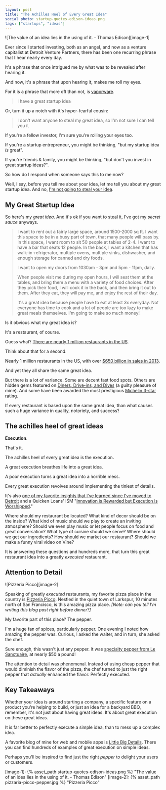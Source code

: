 ```yaml
---
layout: post
title: "The Achilles Heel of Every Great Idea"
social_photo: startup-quotes-edison-ideas.png
tags: ["startups", "ideas"]
---
```


![The value of an idea lies in the using of it. - Thomas Edison][image-1]

Ever since I started investing, both as an angel, and now as a venture capitalist at Detroit Venture Partners, there has been one recurring phrase that I hear nearly every day.

It's a phrase that once intrigued me by what was to be revealed after hearing it.

And now, it's a phrase that upon hearing it, makes me roll my eyes.

For it is a phrase that more oft than not, is [vaporware](http://en.wikipedia.org/wiki/Vaporware).

> I have a great startup idea

Or, turn it up a notch with it's hyper-fearful cousin:

> I don't want anyone to steal my great idea, so I'm not sure I can tell you it

If you're a fellow investor, I'm sure you're rolling your eyes too.

If you're a startup entrepreneur, you might be thinking, "but my startup idea *is* great".

If you're friends & family, you might be thinking, "but don't you invest in great startup ideas?".

So how do I respond when someone says this to me now?

Well, I say, before you tell me about your idea, let me tell you about my great startup idea. And no, [I'm not going to steal your idea](http://cdixon.org/2009/08/22/why-you-shouldnt-keep-your-startup-idea-secret/).


## My Great Startup Idea

So here's my *great idea*. And it's ok if you want to steal it, I've got my *secret sauce* anyways.

> I want to rent out a fairly large space, around 1500-2000 sq ft. I want this space to be in a busy part of town, that many people will pass by. In this space, I want room to sit 50 people at tables of 2-4. I want to have a bar that seats 12 people. In the back, I want a kitchen that has walk-in-refrigerator, multiple ovens, multiple sinks, dishwasher, and enough storage for canned and dry foods.
>
> I want to open my doors from 1030am - 3pm and 5pm - 11pm, daily.
>
> When people visit me during my open hours, I will seat them at the tables, and bring them a menu with a variety of food choices. After they pick their food, I will cook it in the back, and then bring it out to them. After they eat, they will pay me, and enjoy the rest of their day.
>
> It's a great idea because people have to eat at least 3x everyday. Not everyone has time to cook and a lot of people are too lazy to make great meals themselves. I'm going to make so much money!

Is it obvious what my great idea is?

It's a restaurant, of course.

Guess what? [There are nearly 1 million restaurants in the US](http://www.restaurant.org/News-Research/Research/Facts-at-a-Glance).

Think about that for a second.

Nearly 1 million restaurants in the US, with over [$650 billion in sales in 2013](http://www.restaurant.org/News-Research/Research/Facts-at-a-Glance).

And yet they all share the same great idea.

But there is a lot of variance. Some are decent fast food spots. Others are hidden gems featured on [Diners, Drive-ins, and Dives](http://www.foodnetwork.com/diners-drive-ins-and-dives/index.html) (a guilty pleasure of mine). And some have been awarded the most prestigious [Michelin 3-star rating](http://en.wikipedia.org/wiki/List_of_Michelin_starred_restaurants#United_States_of_America).

If every restaurant is based upon the same great idea, than what causes such a huge variance in quality, notoriety, and success?

## The achilles heel of great ideas

**Execution.**

That's it.

The achilles heel of every great idea is the execution.

A great execution breathes life into a great idea.

A poor execution turns a great idea into a horrible mess.

Every great execution revolves around implementing the tiniest of details.

It's also [one of my favorite insights that I've learned since I've moved to Detroit](http://tedserbinski.com/24-business-insights-ive-learned-from-billionaire-dan-gilbert/) and a Quicken Loans' ISM "[Innovation is Rewarded but Execution Is Worshipped](http://www.quickenloans.com/press-room/fast-facts/our-isms)."

Where should my restaurant be located? What kind of decor should be on the inside? What kind of music should we play to create an inviting atmosphere? Should we even play music or let people focus on food and great conversation? What type of cuisine should we serve? Where should we get our ingredients? How should we market our restaurant? Should we make a funny viral video on Vine?

It is answering these questions and hundreds more, that turn this great restaurant idea into a greatly *executed* restaurant.

## Attention to Detail

![Pizzeria Picco][image-2]

Speaking of greatly *executed* restaurants, my favorite pizza place in the country is [Pizzeria Picco](http://www.pizzeriapicco.com). Nestled in the quiet town of Larkspur, 10 minutes north of San Francisco, is this amazing pizza place. *[Note: can you tell I'm writing this blog post right before dinner?]*

My favorite part of this place? The pepper.

I'm a huge fan of spices, particularly pepper. One evening I noted how amazing the pepper was. Curious, I asked the waiter, and in turn, she asked the chef.

Sure enough, this wasn't just any pepper. It was [specialty pepper from Le Sanctuaire](http://www.le-sanctuaire.com/mm5/merchant.mvc?Screen=PROD&Store_Code=ls&Product_Code=SSTGrainsParadise&Category_Code=SSTPeppers), at nearly $50 a pound!

The attention to detail was phenomenal. Instead of using cheap pepper that would diminish the flavor of the pizza, the chef turned to just the right pepper that *actually* enhanced the flavor. Perfectly executed.


## Key Takeaways

Whether your idea is around starting a company, a specific feature on a product you're helping to build, or just an idea for a backyard BBQ, remember, it's not just about having great ideas. It's about great execution on these great ideas.

It is far better to perfectly execute a simple idea, than to mess up a complex idea.

A favorite blog of mine for web and mobile apps is [Little Big Details](http://littlebigdetails.com/). There you can find hundreds of examples of great execution on simple ideas.

Perhaps you'll be inspired to find just the right *pepper* to delight your users or customers.


[image-1]: {% asset_path startup-quotes-edison-ideas.png %} "The value of an idea lies in the using of it. - Thomas Edison"
[image-2]: {% asset_path pizzaria-picco-pepper.jpg %} "Pizzeria Picco"
